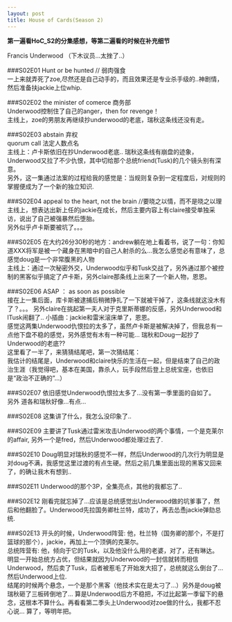 ```yaml
---
layout: post
title: House of Cards(Season 2)
---
```


__第一遍看HoC_S2的分集感想，等第二遍看的时候在补充细节__

Francis Underwood （下木议员...太挫了..）


###S02E01
Hunt or be hunted  // 弱肉强食  <br>
一上来就弄死了zoe,尽然还是自己动手的，而且效果还是专业杀手级的..神剧情，然后准备扶jackie上位whip.

###S02E02
the minister of comerce 商务部 <br>
Underwood控制住了自己的anger，then for revenge！<br>
主线上，zoe的男朋友再继续抄underwood的老底，瑞秋这条线还没有走。

###S02E03
abstain 弃权 <br>
quorum call 法定人数点名<br> 
主线上：卢卡斯依旧在抄Underwood老底.. 瑞秋这条线有崩盘的迹象，<br>Underwood又拉了不少仇恨，其中切给那个总统friend(Tusk)的几个镜头别有深意。<br>
另外，这一集通过法案的过程给我的感觉是：当规则复杂到一定程度后，对规则的掌握便成为了一个新的独立知识.

###S02E04
appeal to the heart, not the brain   //要晓之以情，而不是晓之以理<br>
主线上，想表达出新上任的jackie在成长，然后主要内容上有claire接受单独采访，说出了自己被强暴然后堕胎。<br>
另外似乎卢卡斯要被坑了。。。<br>

###S02E05
在大约26分30秒的地方：andrew躺在地上看着书，说了一句：你知道XXX将军是被一个藏身在黑暗中的自己人射杀的么...我怎么感觉必有意味了，总感觉doug是一个非常腹黑的人物<br>
主线上：通过一次秘密外交，Underwood似乎和Tusk交战了，另外通过那个被控制的黑客似乎搞定了卢卡斯，另外claire那条线上出来了一个新人物，恩恩。<br>

###S02E06
ASAP ： as soon as possible<br>
接在上一集后面，库卡斯被逮捕后稍微挣扎了一下就被干掉了，这条线就这没木有了？。。。 另外claire在挑起第一夫人对于克里斯蒂娜的反感，另外Underwood和lTusk闹翻了.. 小插曲：jackie和雷米滚床单了，恩恩。<br>
感觉这两集Underwood仇恨拉的太多了，虽然卢卡斯是被解决掉了，但我总有一点他下盘不稳的感觉，另外感觉有木有一种可能... 瑞秋和Doug一起抄了Underwood的老底??<br>
这里看了一半了，来猜猜结尾吧，第一次猜结尾：<br>
我估计的结尾是，Underwood和claire快乐的生活在一起，但是结束了自己的政治生涯（我觉得吧，基本在美国，靠杀人，玩手段然后登上总统宝座，也依旧是“政治不正确的”...）<br>

###S02E07
依旧感觉Underwood仇恨拉太多了...没有第一季里面的自如了。<br>
另外 道各和瑞秋好像...有点...<br>

###S02E08
这集讲了什么，我怎么没印象了..<br>

###S02E09
主要讲了Tusk通过雷米攻击Underwood的两个事情，一个是克莱尔的affair, 另外一个是fred，然后Underwood都处理过去了.

###S02E10
Doug明显对瑞秋的感觉不一样，然后Underwood的几次行为明显是对doug不满，我感觉这里过渡的有点生硬。然后之前几集里面出现的黑客又回来了，的确让我木有想到..

###S02E11
Underwood的那个3P，全集亮点，其他的我都忘了..

###S02E12
刚看完就忘掉了...应该是总统感觉出Underwood做的坑爹事了，然后和他翻脸了。Underwood先拉国务卿杜兰特，成功了，再去怂恿jackie弹劾总统.

###S02E13
开头的时候，Underwood阵营: 他，杜兰特（国务卿的那个，不是打篮球的那个），jackie，再加上一个顶俩的克莱尔。<br>
总统阵营有: 他，倾向于它的Tusk，以及他没什么用的老婆，对了，还有琳达。 明显一开始总统方占优，但结果就因为Underwood的一封信就转而相信Underwood，然后卖了Tusk，后者被惹毛了开始发大招了，总统就这么倒台了...然后Underwood上位.<br>
结尾的时候两个悬念，一个是那个黑客（他技术实在是太刁了...）另外是doug被瑞秋砸了三板砖倒地了... 算是Underwood后方不稳把，不过比起第一季留下的悬念，这根本不算什么。再看看第二季头上Underwood对zoe做的什么，我都不忍心说... 算了，等明年把。





